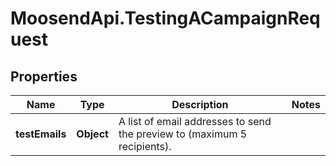 # MoosendApi.TestingACampaignRequest

## Properties
Name | Type | Description | Notes
------------ | ------------- | ------------- | -------------
**testEmails** | **Object** | A list of email addresses to send the preview to (maximum 5 recipients). | 


